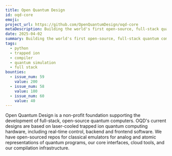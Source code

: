 ```yaml
---
title: Open Quantum Design
id: oqd-core
emoji:
project_url: https://github.com/OpenQuantumDesign/oqd-core
metaDescription: Building the world's first open-source, full-stack quantum computer
date: 2025-04-02
summary: Building the world's first open-source, full-stack quantum computer
tags:
  - python
  - trapped ion
  - compiler
  - quantum simulation
  - full stack
bounties:
  - issue_num: 59
    value: 200
  - issue_num: 58
    value: 180
  - issue_num: 60
    value: 40
---
```


Open Quantum Design is a non-profit foundation supporting the development of full-stack, open-source quantum computers. OQD's current designs are based on laser-cooled trapped ion quantum computing hardware, including real-time control, backend and frontend software. We have open-sourced repos for classical emulators for analog and atomic representations of quantum programs, our core interfaces, cloud tools, and our compilation infrastructure.
